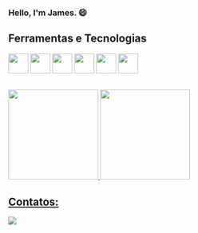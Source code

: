 ### Hello, I'm James. 😄

## Ferramentas e Tecnologias
<i class="devicon-angularjs-plain"></i>
<img src="https://cdn.jsdelivr.net/gh/devicons/devicon/icons/angularjs/angularjs-original.svg" width="40" height="40"/>
<img src="https://cdn.jsdelivr.net/gh/devicons/devicon/icons/materialui/materialui-original.svg" width="40" height="40"/>
<img src="https://cdn.jsdelivr.net/gh/devicons/devicon/icons/javascript/javascript-original.svg" width="40" height="40"/>
<img src="https://cdn.jsdelivr.net/gh/devicons/devicon/icons/typescript/typescript-original.svg" width="40" height="40"/>
<img src="https://cdn.jsdelivr.net/gh/devicons/devicon/icons/html5/html5-original.svg" width="40" height="40"/>
<img src="https://cdn.jsdelivr.net/gh/devicons/devicon/icons/csharp/csharp-original.svg" width="40" height="40"/>

##
<div>
  <a href="https://github.com/Diagnoster">
  <img loading="lazy" height="180em"" src="https://github-readme-stats.vercel.app/api/top-langs/?username=Diagnoster&layout=compact&langs_count=7&theme=dracula"/>
  <img loading="lazy" height="180em" src="https://github-readme-stats.vercel.app/api?username=Diagnoster&show_icons=true&theme=dracula&include_all_commits=true&count_private=true"/>
</div>
           
                              
## Contatos:

<div>
  <a href="https://br.linkedin.com/in/james-rovel-barbosa-8862ab203" target="_blank"><img loading="lazy" src="https://img.shields.io/badge/-LinkedIn-%230077B5?style=for-the-badge&logo=linkedin&logoColor=white" target="_blank"></a>   
</div>          
                  
<!--
**Diagnoster/Diagnoster** is a ✨ _special_ ✨ repository because its `README.md` (this file) appears on your GitHub profile.

Here are some ideas to get you started:

- 🔭 I’m currently working on ...
- 🌱 I’m currently learning ...
- 👯 I’m looking to collaborate on ...
- 🤔 I’m looking for help with ...
- 💬 Ask me about ...
- 📫 How to reach me: ...
- 😄 Pronouns: ...
- ⚡ Fun fact: ...
-->
